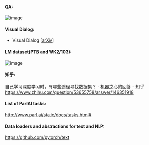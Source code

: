 #### QA:
![image](https://github.com/jfu790900173/datasets/blob/master/QA%20dataset.png)

#### Visual Dialog:
- Visual Dialog [[arXiv](https://arxiv.org/abs/1611.08669)]

#### LM dataset(PTB and WK2/103):  
![image](https://github.com/jfu790900173/datasets/blob/master/LM%20dataset(PTB%20and%20WK2:103).png)

#### 知乎:
自己学习深度学习时，有哪些途径寻找数据集？ - 机器之心的回答 - 知乎
https://www.zhihu.com/question/53655758/answer/146351918

#### List of ParlAI tasks: 
http://www.parl.ai/static/docs/tasks.html#

#### Data loaders and abstractions for text and NLP: 
https://github.com/pytorch/text
